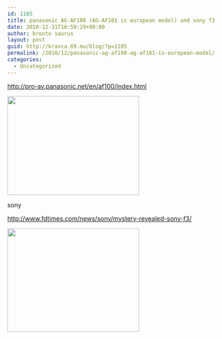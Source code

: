 ```yaml
---
id: 1105
title: panasonic AG-AF100 (AG-AF101 is european model) and sony f3
date: 2010-12-31T10:59:29+00:00
author: bronto saurus
layout: post
guid: http://kravca.69.mu/blog/?p=1105
permalink: /2010/12/panasonic-ag-af100-ag-af101-is-european-model/
categories:
  - Uncategorized
---
```

<http://pro-av.panasonic.net/en/af100/index.html>
  
[<img src="http://brontosaurusrex.69.mu/wp-content/uploads/2010/12/ag-af100-300x225.jpg" alt="" title="ag-af100" width="300" height="225" class="alignnone size-medium wp-image-1106" />](http://brontosaurusrex.69.mu/wp-content/uploads/2010/12/ag-af100.jpg)

sony
  
<http://www.fdtimes.com/news/sony/mystery-revealed-sony-f3/>
  
[<img src="http://brontosaurusrex.69.mu/wp-content/uploads/2010/12/Sony-PMW-F3-left-LCD-300x235.jpg" alt="" title="Sony-PMW-F3-left-LCD" width="300" height="235" class="alignnone size-medium wp-image-1109" />](http://brontosaurusrex.69.mu/wp-content/uploads/2010/12/Sony-PMW-F3-left-LCD.jpg)